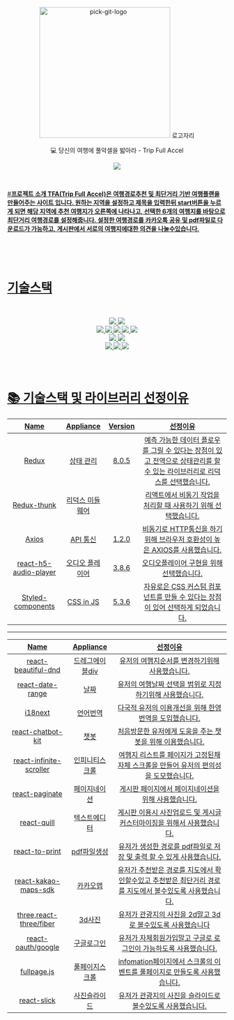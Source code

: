 <p align="center">
<img src="" alt="pick-git-logo" width="300" height="300">
로고자리
</p>
<div align="center">
  
💻 당신의 여행에 풀악셀을 밟아라 - Trip Full Accel</br>
</div>
<div align="center">
  
<a href="https://accidental-loganberry-f27.notion.site/0be20fe3737f41619fcb7ded3c8bc576"><img src="https://img.shields.io/badge/Notion-%23000000.svg?style=for-the-badge&logo=notion&logoColor=white&link=https://balanced-desk-3a4.notion.site/EYAGI-06e6113484324fe8ba37ec83e5e70b8d/"/>
  
</div>
<br/>

#<strong>프로젝트 소개
TFA(Trip Full Accel)은 
여행경로추천 및 최단거리 기반 여행플랜을 만들어주는 사이트 입니다.
원하는 지역을 설정하고 제목을 입력한뒤 start버튼을 누르게 되면 해당 지역에 추천 여행지가 오른쪽에 나타나고, 선택한 6개의 여행지를 바탕으로 최단거리 여행경로를 설정해줍니다.
설정한 여행경로를 카카오톡 공유 및 pdf파일로 다운로드가 가능하고, 게시판에서 서로의 여행지에대한 의견을 나눌수있습니다.
<br />
<br />

<br />
<br />

# <strong>기술스택
<br/>
<p align="center">
<img src="https://img.shields.io/badge/Typescript-007FFF?style=&logo=TS&logoColor=white"/> 
 <img src="https://img.shields.io/badge/Visual Studio Code-007ACC?style=&logo=Visual Studio Code&logoColor=white"/>
<br>
<img src="https://img.shields.io/badge/React-61DAFB?style=&logo=React&logoColor=white"/>
<img src="https://img.shields.io/badge/Redux-764ABC?style=&logo=Redux&logoColor=white"/>
<img src="https://img.shields.io/badge/React Router-CA4245?style=&logo=React Router&logoColor=white"/>
<img src="https://img.shields.io/badge/Axios-6828e2?style="/>
<img src="https://img.shields.io/badge/Redux-Thunk-000000?style="/>
<br />
<img src="https://img.shields.io/badge/CSS-1572B6?style=&logo=CSS3&logoColor=white"/>

<img src="https://img.shields.io/badge/styled-components-DB7093?style=&logo=styled-components&logoColor=white"/>
<br>
 <img src="https://img.shields.io/badge/AWS Amplify-ff9900?style=&logo=AWS Amplify&logoColor=white"/>
 <img src="https://img.shields.io/badge/Gitflow-F05032?style=&logo=Git&logoColor=white"/>
 <img src="https://img.shields.io/badge/GitHub-181717?style=&logo=GitHub&logoColor=white"/> 
</p>
<br/>
<br/>

# 📚 <strong>기술스택 및 라이브러리 선정이유

|Name|Appliance|Version|선정이유|
|:---:|:---:|:---:|:---:|
|Redux|상태 관리|8.0.5|예측 가능한 데이터 플로우를 그릴 수 있다는 장점이 있고 전역으로 상태관리를 할 수 있는 라이브러리로 리덕스를 선택했습니다.|
|Redux-thunk|리덕스 미들웨어||리액트에서 비동기 작업을 처리할 때 사용하기 위해 선택했습니다.|
|Axios|API 통신|1.2.0|비동기로 HTTP통신을 하기 위해 브라우저 호환성이 높은 AXIOS를 사용했습니다.|
|react-h5-audio-player|오디오 플레이어|3.8.6|오디오플레이어 구현을 위해 선택했습니다.|
|Styled-components|CSS in JS|5.3.6|자유로은 CSS 커스텀 컴포넌트를 만들 수 있다는 장점이 있어 선택하게 되었습니다.|
----------------------------------
|Name|Appliance|선정이유|
|:---:|:---:|:---:|  
|react-beautiful-dnd|드레그에이블div|유저의 여행지순서를 변경하기위해 사용했습니다.|
|react-date-range|날짜|유저의 여행날짜 선택을 범위로 지정하기위해 사용했습니다.|
|i18next|언어번역|다국적 유저의 이용개선을 위해 한영 번역을 도입했습니다.|
|react-chatbot-kit|챗봇|처음방문한 유저에게 도움을 주는 챗봇을 위해 이용했습니다.|
|react-infinite-scroller|인피니티스크롤|여행지 리스트를 페이지가 고정된채 자체 스크롤을 만들어 유저의 편의성을 도모했습니다.|
|react-paginate|페이지네이션|게시판 페이지에서 페이지네이션을 위해 사용했습니다.|
|react-quill|텍스트에디터|게시판 이용시 사진업로드 및 게시글 커스터마이징을 위해서 사용했습니다.|
|react-to-print|pdf파일생성|유저가 생성한 경로를 pdf파일로 저장 및 출력 할 수 있게 사용했습니다.|
|react-kakao-maps-sdk|카카오맵|유저가 추천받은 경로를 지도에서 확인할수있고 추천받은 최단거리 경로를 지도에서 볼수있도록 사용했습니다.|
|three,react-three/fiber|3d사진|유저가 관광지의 사진을 2d말고 3d로 볼수있도록 사용했습니다|
|react-oauth/google|구글로그인|유저가 자체회원가입말고 구글로 로그인이 가능하도록 사용했습니다.|
|fullpage.js|풀페이지스크롤|infomation페이지에서 스크롤의 이벤트를 풀페이지로 만들도록 사용했습니다.|
|react-slick|사진슬라이드|유저가 관광지의 사진을 슬라이드로 볼수있도록 사용했습니다.|
